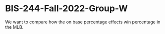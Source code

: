 # BIS-244-Fall-2022-Group-W
We want to compare how the on base percentage effects win percentage in the MLB.

